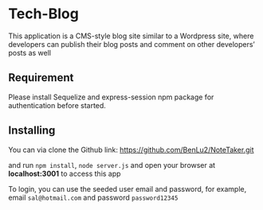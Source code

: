 # Tech-Blog

This application is a CMS-style blog site similar to a Wordpress site, where developers can publish their blog posts and comment on other developers’ posts as well

## Requirement

Please install Sequelize and express-session npm package for authentication before started.

## Installing

You can via clone the Github link: https://github.com/BenLu2/NoteTaker.git

and run `npm install`, `node server.js` and open your browser at **localhost:3001** to access this app


To login, you can use the seeded user email and password, for example, email `sal@hotmail.com` and password `password12345`
